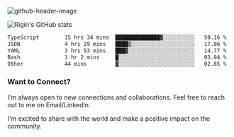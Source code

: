 
![github-header-image](https://github.com/riginoommen/riginoommen/assets/3840244/889cae65-df55-4cda-86cc-bf21bf1f2e96)

![Rigin's GitHub stats](https://github-readme-stats.vercel.app/api?username=riginoommen\&show_icons=true\&show=reviews,discussions_started,discussions_answered,prs_merged,prs_merged_percentage)


<!--START_SECTION:waka-->

```txt
TypeScript        15 hrs 34 mins  ██████████████▓░░░░░░░░░░   59.16 %
JSON              4 hrs 29 mins   ████▒░░░░░░░░░░░░░░░░░░░░   17.06 %
YAML              3 hrs 53 mins   ███▓░░░░░░░░░░░░░░░░░░░░░   14.77 %
Bash              1 hr 2 mins     █░░░░░░░░░░░░░░░░░░░░░░░░   03.94 %
Other             44 mins         ▓░░░░░░░░░░░░░░░░░░░░░░░░   02.85 %
```

<!--END_SECTION:waka-->

### Want to Connect?

I'm always open to new connections and collaborations. Feel free to reach out to me on Email/LinkedIn.

I'm excited to share with the world and make a positive impact on the community.
